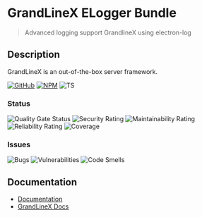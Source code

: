 # GrandLineX ELogger Bundle

> Advanced logging support GrandlineX using electron-log

## Description

GrandLineX is an out-of-the-box server framework.


[![GitHub](https://badge.fury.io/gh/grandlinex%2Fbundle-sqlight.svg)](https://github.com/GrandlineX/bundle-elogger)
[![NPM](https://img.shields.io/static/v1?label=NPM&message=Package&color=red&logo=NPM)](https://www.npmjs.com/package/@grandlinex/bundle-elogger)
![TS](https://img.shields.io/static/v1?label=Language&message=TypeScript&color=blue&logo=TypeScript)


### Status
![Quality Gate Status](https://sonarcloud.io/api/project_badges/measure?project=GrandlineX_bundle-elogger&metric=alert_status)
![Security Rating](https://sonarcloud.io/api/project_badges/measure?project=GrandlineX_bundle-elogger&metric=security_rating)
![Maintainability Rating](https://sonarcloud.io/api/project_badges/measure?project=GrandlineX_bundle-elogger&metric=sqale_rating)
![Reliability Rating](https://sonarcloud.io/api/project_badges/measure?project=GrandlineX_bundle-elogger&metric=reliability_rating)
![Coverage](https://sonarcloud.io/api/project_badges/measure?project=GrandlineX_bundle-elogger&metric=coverage)

### Issues
![Bugs](https://sonarcloud.io/api/project_badges/measure?project=GrandlineX_bundle-elogger&metric=bugs)
![Vulnerabilities](https://sonarcloud.io/api/project_badges/measure?project=GrandlineX_bundle-elogger&metric=vulnerabilities)
![Code Smells](https://sonarcloud.io/api/project_badges/measure?project=GrandlineX_bundle-elogger&metric=code_smells)




## Documentation
- [Documentation](https://grandlinex.github.io/bundle-elogger/)
- [GrandLineX Docs](https://grandlinex.github.io/docs/)
